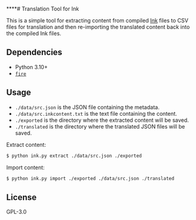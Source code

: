 ****# Translation Tool for Ink

This is a simple tool for extracting content from compiled [Ink](https://www.inklestudios.com/ink/) files to CSV files for translation and then re-importing the translated content back into the compiled Ink files.

## Dependencies

- Python 3.10+
- [`fire`](https://github.com/google/python-fire)

## Usage

- `./data/src.json` is the JSON file containing the metadata.
- `./data/src.inkcontent.txt` is the text file containing the content.
- `./exported` is the directory where the extracted content will be saved.
- `./translated` is the directory where the translated JSON files will be saved.

Extract content:
```bash
$ python ink.py extract ./data/src.json ./exported
```

Import content:
```bash
$ python ink.py import ./exported ./data/src.json ./translated
```

## License

GPL-3.0